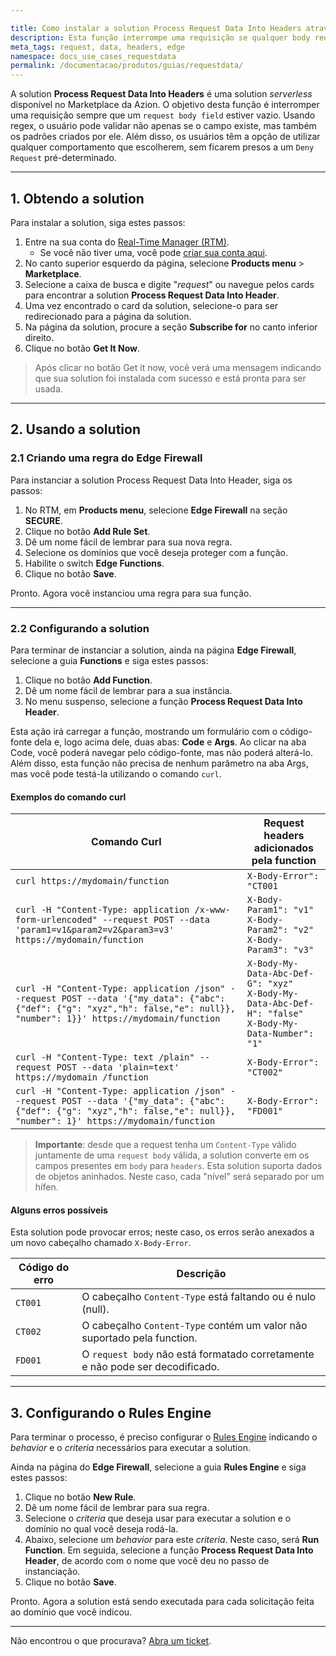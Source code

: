 ```yaml
---

title: Como instalar a solution Process Request Data Into Headers através do Marketplace da Azion
description: Esta função interrompe uma requisição se qualquer body request estiver vazio, usando regex para validar a existência e o padrão do campo.
meta_tags: request, data, headers, edge
namespace: docs_use_cases_requestdata
permalink: /documentacao/produtos/guias/requestdata/
---
```


A solution **Process Request Data Into Headers** é uma solution *serverless* disponível no Marketplace da Azion. O objetivo desta função é interromper uma requisição sempre que um `request body field` estiver vazio. Usando regex, o usuário pode validar não apenas se o campo existe, mas também os padrões criados por ele. Além disso, os usuários têm a opção de utilizar qualquer comportamento que escolherem, sem ficarem presos a um `Deny Request` pré-determinado.

---

## 1. Obtendo a solution

Para instalar a solution, siga estes passos:

1. Entre na sua conta do [Real-Time Manager (RTM)](https://manager.azion.com/).
    - Se você não tiver uma, você pode [criar sua conta aqui](https://sso.azion.com/).
2. No canto superior esquerdo da página, selecione **Products menu** > **Marketplace**.
3. Selecione a caixa de busca e digite "*request*" ou navegue pelos cards para encontrar a solution **Process Request Data Into Header**.
4. Uma vez encontrado o card da solution, selecione-o para ser redirecionado para a página da solution.
5. Na página da solution, procure a seção **Subscribe for** no canto inferior direito.
6. Clique no botão **Get It Now**.

> Após clicar no botão Get it now, você verá uma mensagem indicando que sua solution foi instalada com sucesso e está pronta para ser usada.

---

## 2. Usando a solution

### 2.1 Criando uma regra do Edge Firewall

Para instanciar a solution Process Request Data Into Header, siga os passos:

1. No RTM, em **Products menu**, selecione **Edge Firewall** na seção **SECURE**.
2. Clique no botão **Add Rule Set**.
3. Dê um nome fácil de lembrar para sua nova regra.
4. Selecione os domínios que você deseja proteger com a função.
5. Habilite o switch **Edge Functions**.
6. Clique no botão **Save**.

Pronto. Agora você instanciou uma regra para sua função.

---

### 2.2 Configurando a solution

Para terminar de instanciar a solution, ainda na página **Edge Firewall**, selecione a guia **Functions** e siga estes passos:

1. Clique no botão **Add Function**.
2. Dê um nome fácil de lembrar para a sua instância.
3. No menu suspenso, selecione a função **Process Request Data Into Header**.

Esta ação irá carregar a função, mostrando um formulário com o código-fonte dela e, logo acima dele, duas abas: **Code** e **Args**. Ao clicar na aba Code, você poderá navegar pelo código-fonte, mas não poderá alterá-lo. Além disso, esta função não precisa de nenhum parâmetro na aba Args, mas você pode testá-la utilizando o comando `curl`.

#### Exemplos do comando curl

| Comando Curl                                                                                                                                                                | Request headers adicionados pela function                                                                |
|-----------------------------------------------------------------------------------------------------------------------------------------------------------------------------|------------------------------------------------------------------------------------------------------|
| `curl https://mydomain/function`                                                                                                                                            | `X-Body-Error": "CT001`                                                                              |
| `curl -H "Content-Type: application /x-www-form-urlencoded" --request POST --data 'param1=v1&param2=v2&param3=v3' https://mydomain/function`                                | `X-Body-Param1": "v1"` <br> `X-Body-Param2": "v2"` <br> `X-Body-Param3": "v3"`                                 |
| `curl -H "Content-Type: application /json" --request POST --data '{"my_data": {"abc": {"def": {"g": "xyz","h": false,"e": null}}, "number": 1}}' https://mydomain/function` | `X-Body-My-Data-Abc-Def-G": "xyz"` <br> `X-Body-My-Data-Abc-Def-H": "false"` <br>`X-Body-My-Data-Number": "1"` |
| `curl -H "Content-Type: text /plain" --request POST --data 'plain=text' https://mydomain /function`                                                                         | `X-Body-Error": "CT002"`                                                                             |
| `curl -H "Content-Type: application /json" --request POST --data '{"my_data": {"abc": {"def": {"g": "xyz","h": false,"e": null}}, "number": 1}' https://mydomain/function`  | `X-Body-Error": "FD001"`                                                                             |

> **Importante**: desde que a request tenha um `Content-Type` válido juntamente de uma `request body` válida, a solution converte em os campos presentes em `body` para `headers`. Esta solution suporta dados de objetos aninhados. Neste caso, cada "nível" será separado por um hífen.

#### Alguns erros possíveis

Esta solution pode provocar erros; neste caso, os erros serão anexados a um novo cabeçalho chamado `X-Body-Error`.

| Código do erro | Descrição                                                                |
|------------|--------------------------------------------------------------------------------|
| `CT001`    | O cabeçalho `Content-Type` está faltando ou é nulo (null).                             |
| `CT002`    | O cabeçalho `Content-Type` contém um valor não suportado pela function. |
| `FD001`    | O `request body` não está formatado corretamente e não pode ser decodificado.          |

---

## 3. Configurando o Rules Engine

Para terminar o processo, é preciso configurar o [Rules Engine](/pt-br/documentacao/produtos/edge-application/rules-engine/) indicando o *behavior* e o *criteria* necessários para executar a solution.

Ainda na página do **Edge Firewall**, selecione a guia **Rules Engine** e siga estes passos:

1. Clique no botão **New Rule**.
2. Dê um nome fácil de lembrar para sua regra.
3. Selecione o *criteria* que deseja usar para executar a solution e o domínio no qual você deseja rodá-la.
4. Abaixo, selecione um *behavior* para este *criteria*. Neste caso, será **Run Function**. Em seguida, selecione a função **Process Request Data Into Header**, de acordo com o nome que você deu no passo de instanciação.
5. Clique no botão **Save**.

Pronto. Agora a solution está sendo executada para cada solicitação feita ao domínio que você indicou.

---

Não encontrou o que procurava? [Abra um ticket](https://tickets.azion.com/pt-BR/support/login/).

